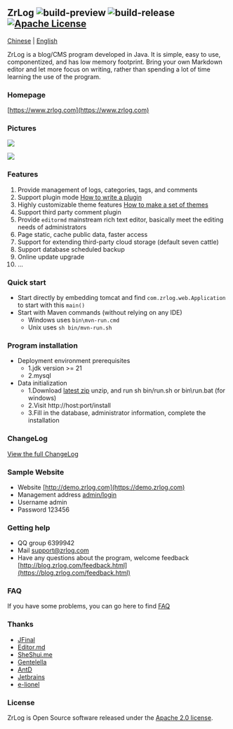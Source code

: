 ## ZrLog ![build-preview](https://github.com/94fzb/zrlog/actions/workflows/build-preview-packge.yml/badge.svg) ![build-release](https://github.com/94fzb/zrlog/actions/workflows/build-release-packge.yml/badge.svg) [![Apache License](http://img.shields.io/badge/license-apache2-orange.svg?style=flat)](http://www.apache.org/licenses/LICENSE-2.0)

[Chinese](README.md) | [English](README.en-us.md)

ZrLog is a blog/CMS program developed in Java. It is simple, easy to use, componentized, and has low memory footprint.
Bring your own Markdown editor and let more focus on writing, rather than spending a lot of time learning the use of the
program.

### Homepage

[https://www.zrlog.com](https://www.zrlog.com)

### Pictures

![](https://www.zrlog.com/assets/screenprint/post-detail.png)

![](https://www.zrlog.com/assets/screenprint/article-edit.png)

### Features

1. Provide management of logs, categories, tags, and comments
2. Support plugin mode [How to write a plugin](https://blog.zrlog.com/zrlog-plugin-dev.html)
3. Highly customizable theme features [How to make a set of themes](https://blog.zrlog.com/ake-theme-for-zrlog.html)
4. Support third party comment plugin
5. Provide `editormd` mainstream rich text editor, basically meet the editing needs of administrators
6. Page static, cache public data, faster access
7. Support for extending third-party cloud storage (default seven cattle)
8. Support database scheduled backup
9. Online update upgrade<br/>
10. ...

### Quick start

- Start directly by embedding tomcat and find `com.zrlog.web.Application` to start with this `main()`
- Start with Maven commands (without relying on any IDE)
    - Windows uses `bin\mvn-run.cmd`
    - Unix uses `sh bin/mvn-run.sh`

### Program installation

- Deployment environment prerequisites
    - 1.jdk version >= 21
    - 2.mysql
- Data initialization
    - 1.Download [latest zip](https://dl.zrlog.com/release/zrlog.zip) unzip, and run sh bin/run.sh or bin\run.bat (for windows)
    - 2.Visit http://host:port/install
    - 3.Fill in the database, administrator information, complete the installation

### ChangeLog

[View the full ChangeLog](https://www.zrlog.com/changelog/index.html?ref=md)

### Sample Website

* Website [http://demo.zrlog.com](https://demo.zrlog.com)
* Management address [admin/login](https://demo.zrlog.com/admin/login)
* Username admin
* Password 123456

### Getting help

* QQ group 6399942
* Mail support@zrlog.com
* Have any questions about the program, welcome
  feedback [http://blog.zrlog.com/feedback.html](https://blog.zrlog.com/feedback.html)

### FAQ

If you have some problems, you can go here to find [FAQ](https://blog.zrlog.com/faq-collect.html)

### Thanks

* [JFinal](https://jfinal.com)
* [Editor.md](https://pandao.github.io/editor.md/)
* [SheShui.me](http://sheshui.me)
* [Gentelella](https://github.com/puikinsh/gentelella)
* [AntD](https://ant.design)
* [Jetbrains](https://www.jetbrains.com/)
* [e-lionel](http://www.e-lionel.com)

### License

ZrLog is Open Source software released under the [Apache 2.0 license](https://www.apache.org/licenses/LICENSE-2.0.html).

